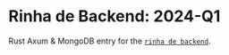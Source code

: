 # Rinha de Backend: 2024-Q1

Rust Axum &amp; MongoDB entry for
the [`rinha de backend`](https://github.com/zanfranceschi/rinha-de-backend-2024-q1).
